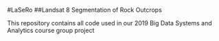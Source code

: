 #LaSeRo
##Landsat 8 Segmentation of Rock Outcrops

This repository contains all code used in our 2019
Big Data Systems and Analytics course group project
